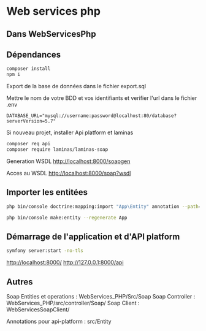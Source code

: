 # Web services php

## Dans WebServicesPhp

## Dépendances

```sh
composer install
npm i
```

Export de la base de données dans le fichier export.sql

Mettre le nom de votre BDD et vos identifiants et verifier l'url dans le fichier .env

```env
DATABASE_URL="mysql://username:password@localhost:80/database?serverVersion=5.7"
```

Si nouveau projet, installer Api platform et laminas

```sh
composer req api
composer require laminas/laminas-soap
```

Generation WSDL
<http://localhost:8000/soapgen>

Acces au WSDL
<http://localhost:8000/soap?wsdl>

## Importer les entitées

```sh
php bin/console doctrine:mapping:import "App\Entity" annotation --path=src/Entity
```

```sh
php bin/console make:entity --regenerate App
```

## Démarrage de l'application et d'API platform

```sh
symfony server:start -no-tls
```

<http://localhost:8000/>
<http://127.0.0.1:8000/api>

## Autres

Soap Entities et operations : WebServices_PHP/Src/Soap
Soap Controller : WebServices_PHP/src/controller/Soap/
Soap Client : WebServicesSoapClient/

Annotations pour api-platform : src/Entity
